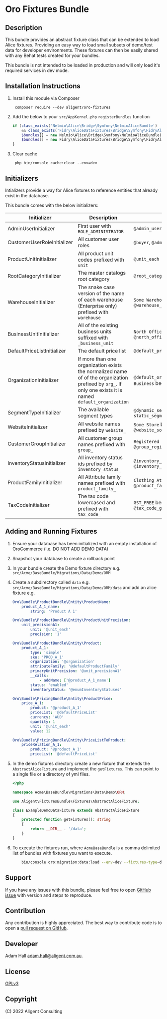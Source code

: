 Oro Fixtures Bundle
===============================================

Description
-----------
This bundle provides an abstract fixture class that can be extended to load Alice fixtures. Providing an easy way to load small subsets of demo/test data for developer environments. These fixtures can then be easily shared with any Behat tests created for your bundles. 

This bundle is not intended to be loaded in production and will only load it's required services in dev mode. 

Installation Instructions
-------------------------
1. Install this module via Composer

        composer require --dev aligent/oro-fixtures

1. Add the below to your `src/AppKernel.php` `registerBundles` function

    ```php
    if (class_exists('Nelmio\Alice\Bridge\Symfony\NelmioAliceBundle')
        && class_exists('Fidry\AliceDataFixtures\Bridge\Symfony\FidryAliceDataFixturesBundle')) {
        $bundles[] = new Nelmio\Alice\Bridge\Symfony\NelmioAliceBundle();
        $bundles[] = new Fidry\AliceDataFixtures\Bridge\Symfony\FidryAliceDataFixturesBundle();
    }
    ```

1. Clear cache
        
        php bin/console cache:clear --env=dev
        
Initializers
------------
Intializers provide a way for Alice fixtures to reference entities that already exist in the database.

This bundle comes with the below initializers:

|Initializer|Description|Example|
|---|---|---|
|AdminUserInitializer|First user with `ROLE_ADMINISTRATOR`|`@admin_user`|
|CustomerUserRoleInitializer|All customer user roles|`@buyer`, `@admin`|
|ProductUnitInitializer|All product unit codes prefixed with `unit`|`@unit_each`|
|RootCategoryInitializer|The master catalogs root category|`@root_category`|
|WarehouseInitializer|The snake case version of the name of each warehouse (Enterprise only) prefixed with `warehouse`|`Some Warehouse` becomes `@warehouse_some_warehouse`|
|BusinessUnitInitializer|All of the existing business units suffixed with `_business_unit`| `North Office` becomes `@north_office_business_unit`|
|DefaultPriceListInitializer|The default price list|`@default_price_list`|
|OrganizationInitializer|If more than one organization exists the normalized name of of the organization prefixed by `org_`. If only one exists it is named `default_organization` |`@default_organization` or `Our Business` becomes `@org_our_business`|
|SegmentTypeInitializer|The available segment types|`@dynamic_segment_type` or `static_segment_type`|
|WebsiteInitializer|All website names prefixed by `website_`|`Some Store` becomes `@website_some_store`|
|CustomerGroupInitializer|All customer group names prefixed with `group_` |`Registered Buyers` becomes `@group_registered_buyers`|
|InventoryStatusInitializer|All inventory status ids prefixed by `inventory_status_`|`@inventory_status_in_stock` or `@inventory_status_out_of_stock`|
|ProductFamilyInitializer|All Attribute family names prefixed with `product_family_`|`Clothing Attributes` becomes `@product_family_clothing_attributes`|
|TaxCodeInitializer|The tax code lowercased and prefixed with `tax_code_`|`GST_FREE` becomes `@tax_code_gst_free`|

Adding and Running Fixtures
-----------
1. Ensure your database has been initialized with an empty installation of OroCommerce (i.e. DO NOT ADD DEMO DATA)

1. Snapshot your database to create a rollback point 
1. In your bundle create the Demo fixture directory e.g. `src/Acme/BaseBundle/Migrations/Data/Demo/ORM`

1. Create a subdirectory called `data` e.g. `src/Acme/BaseBundle/Migrations/Data/Demo/ORM/data` and add an alice fixture e.g.
    ```yaml
    Oro\Bundle\ProductBundle\Entity\ProductName:
        product_A_1_name:
            string: 'Product A 1'

    Oro\Bundle\ProductBundle\Entity\ProductUnitPrecision:
        unit_precisionA1:
            unit: '@unit_each'
            precision: '1'

    Oro\Bundle\ProductBundle\Entity\Product:
        product_A_1:
            type: 'simple'
            sku: 'PROD_A_1'
            organization: '@organization'
            attributeFamily: '@defaultProductFamily'
            primaryUnitPrecision: '@unit_precisionA1'
            __calls:
                - addName: ['@product_A_1_name']
            status: 'enabled'
            inventoryStatus: '@enumInventoryStatuses'

    Oro\Bundle\PricingBundle\Entity\ProductPrice:
        price_A_1:
            product: '@product_A_1'
            priceList: '@defaultPriceList'
            currency: 'AUD'
            quantity: 1
            unit: '@unit_each'
            value: 12

    Oro\Bundle\PricingBundle\Entity\PriceListToProduct:
        priceRelation_A_1:
            product: '@product_A_1'
            priceList: '@defaultPriceList'
    ```
1. In the demo fixtures directory create a new fixture that extends the `AbstractAliceFixture` and implement the `getFixtures`. This can point to a single file or a directory of yml files.
    ```php
    <?php

    namespace Acme\BaseBundle\Migrations\Data\Demo\ORM;

    use Aligent\FixturesBundle\Fixtures\AbstractAliceFixture;

    class ExampleDemoDataFixture extends AbstractAliceFixture
    {
        protected function getFixtures(): string
        {
            return __DIR__ . '/data';
        }
    }

    ```
1. To execute the fixtures run, where `AcmeBaseBundle` is a comma delimited list of bundles with fixtures you want to execute.
    ```bash
        bin/console oro:migration:data:load --env=dev --fixtures-type=demo --bundles=AcmeBaseBundle
    ```


Support
-------
If you have any issues with this bundle, please feel free to open [GitHub issue](https://github.com/aligent/oro-fixtures/issues) with version and steps to reproduce.

Contribution
------------
Any contribution is highly appreciated. The best way to contribute code is to open a [pull request on GitHub](https://help.github.com/articles/using-pull-requests).

Developer
---------
Adam Hall <adam.hall@aligent.com.au>.

License
-------
[GPLv3](https://opensource.org/licenses/GPL-3.0)

Copyright
---------
(C) 2022 Aligent Consulting
